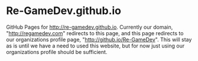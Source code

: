 # Re-GameDev.github.io

GitHub Pages for http://re-gamedev.github.io. Currently our domain, "http://regamedev.com" redirects to this page, and this page redirects to our organizations profile page, "http://github.io/Re-GameDev". This will stay as is until we have a need to used this website, but for now just using our organizations profile should be sufficient.
